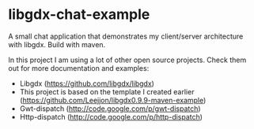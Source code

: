 libgdx-chat-example
===================

A small chat application that demonstrates my client/server architecture with libgdx. Build with maven.

In this project I am using a lot of other open source projects. Check them out for more documentation and examples:
- Libgdx (https://github.com/libgdx/libgdx)
- This project is based on the template I created earlier (https://github.com/Leejjon/libgdx0.9.9-maven-example)
- Gwt-dispatch (http://code.google.com/p/gwt-dispatch)
- Http-dispatch (http://code.google.com/p/http-dispatch)

